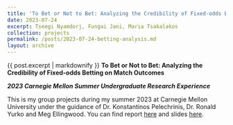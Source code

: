 ```yaml
---
title: 'To Bet or Not to Bet: Analyzing the Credibility of Fixed-odds Betting on Match Outcomes'
date: 2023-07-24
excerpt: Tseegi Nyamdorj, Fungai Jani, Maria Tsakalakos
collection: projects
permalink: /posts/2023-07-24-betting-analysis.md
layout: archive
---
```

{{ post.excerpt | markdownify }}
**To Bet or Not to Bet: Analyzing the Credibility of Fixed-odds Betting on Match Outcomes**

**_2023 Carnegie Mellon Summer Undergraduate Research Experience_**

This is my group projects during my summer 2023 at Carnegie Mellon University under the guidance of Dr. Konstantinos Pelechrinis, Dr. Ronald Yurko and Meg Ellingwood. You can find report [here](https://www.stat.cmu.edu/cmsac/sure/2023/showcase/soccer/report.html) and slides [here](https://www.stat.cmu.edu/cmsac/sure/2023/showcase/soccer/slides.pdf). 
